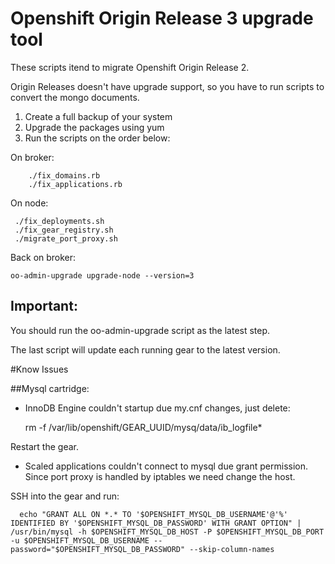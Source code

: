 # Openshift Origin Release 3 upgrade tool

These scripts itend to migrate  Openshift Origin Release 2.

Origin Releases doesn't have upgrade support, so you have to run scripts to convert the mongo documents.


1. Create a full backup of your system
2. Upgrade the packages using yum
3. Run the scripts on the order below:

On broker:
```
    ./fix_domains.rb
    ./fix_applications.rb
```
On node:
```   
 ./fix_deployments.sh
 ./fix_gear_registry.sh
 ./migrate_port_proxy.sh
```

Back on broker:

    oo-admin-upgrade upgrade-node --version=3


## Important: 
You should run the oo-admin-upgrade script as the latest step.

The last script will update each running gear to the latest version.
 

#Know Issues

##Mysql cartridge:
 - InnoDB Engine couldn't startup due my.cnf changes, just delete:
 
    rm -f /var/lib/openshift/GEAR_UUID/mysq/data/ib_logfile*

Restart the gear.

 - Scaled applications couldn't connect to mysql due grant permission. Since port proxy is handled by iptables we need change the host.
 
SSH into the gear and run:
````
  echo "GRANT ALL ON *.* TO '$OPENSHIFT_MYSQL_DB_USERNAME'@'%' IDENTIFIED BY '$OPENSHIFT_MYSQL_DB_PASSWORD' WITH GRANT OPTION" | /usr/bin/mysql -h $OPENSHIFT_MYSQL_DB_HOST -P $OPENSHIFT_MYSQL_DB_PORT -u $OPENSHIFT_MYSQL_DB_USERNAME --password="$OPENSHIFT_MYSQL_DB_PASSWORD" --skip-column-names
````


